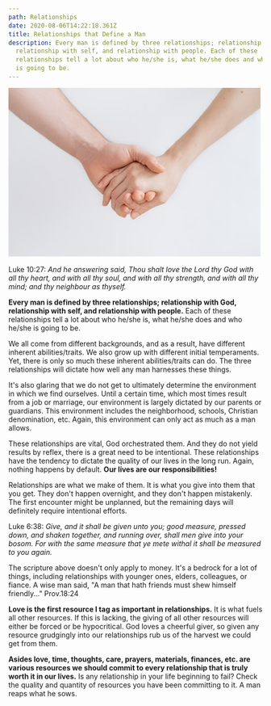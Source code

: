 ```yaml
---
path: Relationships
date: 2020-08-06T14:22:18.361Z
title: Relationships that Define a Man
description: Every man is defined by three relationships; relationship with God,
  relationship with self, and relationship with people. Each of these
  relationships tell a lot about who he/she is, what he/she does and who he/she
  is going to be.
---
```



![](../assets/photo-1495653797063-114787b77b23.jpg)

Luke 10:27: *And he answering said, Thou shalt love the Lord thy God with all thy heart, and with all thy soul, and with all thy strength, and with all thy mind; and thy neighbour as thyself.*

**Every man is defined by three relationships; relationship with God, relationship with self, and relationship with people.** Each of these relationships tell a lot about who he/she is, what he/she does and who he/she is going to be.

We all come from different backgrounds, and as a result, have different inherent abilities/traits. We also grow up with different initial temperaments. Yet, there is only so much these inherent abilities/traits can do. The three relationships will dictate how well any man harnesses these things.

It's also glaring that we do not get to ultimately determine the environment in which we find ourselves. Until a certain time, which most times result from a job or marriage, our environment is largely dictated by our parents or guardians. This environment includes the neighborhood, schools, Christian denomination, etc. Again, this environment can only act as much as a man allows.

These relationships are vital, God orchestrated them. And they do not yield results by reflex, there is a great need to be intentional. These relationships have the tendency to dictate the quality of our lives in the long run. Again, nothing happens by default. **Our lives are our responsibilities!**

Relationships are what we make of them. It is what you give into them that you get. They don't happen overnight, and they don't happen mistakenly. The first encounter might be unplanned, but the remaining days will definitely require intentional efforts.

Luke 6:38: *Give, and it shall be given unto you; good measure, pressed down, and shaken together, and running over, shall men give into your bosom. For with the same measure that ye mete withal it shall be measured to you again.*

The scripture above doesn't only apply to money. It's a bedrock for a lot of things, including relationships with younger ones, elders, colleagues, or fiance. A wise man said, "A man that hath friends must shew himself friendly..." Prov.18:24

**Love is the first resource I tag as important in relationships.** It is what fuels all other resources. If this is lacking, the giving of all other resources will either be forced or be hypocritical. God loves a cheerful giver, so given any resource grudgingly into our relationships rub us of the harvest we could get from them.

**Asides love, time, thoughts, care, prayers, materials, finances, etc. are various resources we should commit to every relationship that is truly worth it in our lives.** Is any relationship in your life beginning to fail? Check the quality and quantity of resources you have been committing to it. A man reaps what he sows.